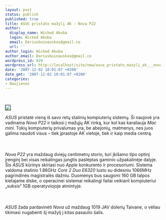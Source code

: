 ```yaml
---
layout: post
status: publish
published: true
title: ASUS pristato mažylį AK - Nova P22
author:
  display_name: Wicked Akuba
  login: Wicked Akuba
  email: Dariusbuinauskas@gmail.co
  url: ''
author_login: Wicked Akuba
author_email: Dariusbuinauskas@gmail.co
wordpress_id: 929
wordpress_url: http://localhost/site/new/asus_pristato_mazyli_ak___nova_p22/
date: '2007-12-02 10:01:07 +0200'
date_gmt: '2007-12-02 10:01:07 +0200'
categories:
- Naujienos
---
```

<p> 
<div class="imgright"><img src="http://www.technews.lt/upl/Failai/asusnovapc.jpg" border="1"></div>
<p><i>ASUS</i> pristatė vieną iš savo retų stalinių kompiuterių sistemų. Ši naujovė yra vadinama <i>Nova P22</i> ir taikosi į mažųjų AK rinką, kur kol kas karaliauja <i>Mac mini</i>. Tokių kompiuterių privalumas yra, be abejonių, matmenys, nes juos galima naudoti visus – tiek įprastoje AK vietoje, tiek ir kaip media centrą.<br />
<br><br />
<br><i>Nova P22</i> yra maždaug dviejų centimetrų storio, turi įkišamo tipo optinį įrenginį bei visas reikalingas jungtis paslėptas gaminio užpakalinėje dalyje. Šis <i>ASUS</i> kūrinys skiriasi nuo <i>Apple</i> konkurento ir procesoriumi. Sistema valdoma stalinio 1.86GHz <i>Core 2 Duo E6320</i> lusto su didesniu 1066MHz pagrindinės magistralės dažniu. Duomenys bus saugomi 160 GB talpos kietajame diske, o operacinei sistemai reikalingi failai veikiant kompiuteriui „suksis“ 1GB operatyviojoje atmintyje.<br />
<br><br />
<br><i>ASUS</i> žada pardavinėti <i>Nova</i> už maždaug 1019 JAV dolerių Taivane, o vėliau tikimasi nugabenti šį mažylį į kitas pasaulio šalis.<br />
<br></p>
